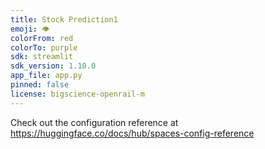 ```yaml
---
title: Stock Prediction1
emoji: 👁
colorFrom: red
colorTo: purple
sdk: streamlit
sdk_version: 1.10.0
app_file: app.py
pinned: false
license: bigscience-openrail-m
---
```


Check out the configuration reference at https://huggingface.co/docs/hub/spaces-config-reference
